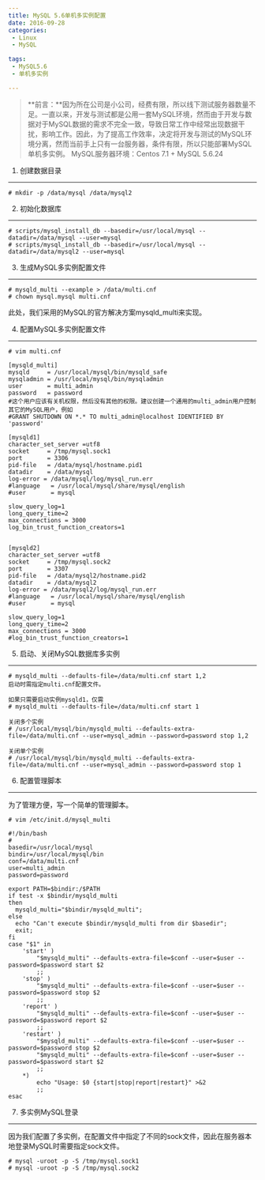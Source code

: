 ```yaml
---
title: MySQL 5.6单机多实例配置
date: 2016-09-28
categories: 
 - Linux
 - MySQL

tags: 
 - MySQL5.6
 - 单机多实例

---
```


> **前言：**因为所在公司是小公司，经费有限，所以线下测试服务器数量不足。一直以来，开发与测试都是公用一套MySQL环境，然而由于开发与数据对于MySQL数据的需求不完全一致，导致日常工作中经常出现数据干扰，影响工作。因此，为了提高工作效率，决定将开发与测试的MySQL环境分离，然而当前手上只有一台服务器，条件有限，所以只能部署MySQL单机多实例。
MySQL服务器环境：Centos 7.1 + MySQL 5.6.24

1. 创建数据目录
---------

```shell
# mkdir -p /data/mysql /data/mysql2
```

2. 初始化数据库
---------
```shell
# scripts/mysql_install_db --basedir=/usr/local/mysql --datadir=/data/mysql --user=mysql
# scripts/mysql_install_db --basedir=/usr/local/mysql --datadir=/data/mysql2 --user=mysql
```
3. 生成MySQL多实例配置文件
---------
```shell
# mysqld_multi --example > /data/multi.cnf
# chown mysql.mysql multi.cnf
```
此处，我们采用的MySQL的官方解决方案mysqld_multi来实现。

<!-- more -->

4. 配置MySQL多实例配置文件
---------
```shell
# vim multi.cnf

[mysqld_multi]
mysqld     = /usr/local/mysql/bin/mysqld_safe
mysqladmin = /usr/local/mysql/bin/mysqladmin
user       = multi_admin
password   = password
#这个用户应该有关机权限，然后没有其他的权限。建议创建一个通用的multi_admin用户控制其它的MySQL用户，例如
#GRANT SHUTDOWN ON *.* TO multi_admin@localhost IDENTIFIED BY 'password'

[mysqld1]
character_set_server =utf8
socket     = /tmp/mysql.sock1
port       = 3306
pid-file   = /data/mysql/hostname.pid1
datadir    = /data/mysql
log-error = /data/mysql/log/mysql_run.err
#language   = /usr/local/mysql/share/mysql/english
#user       = mysql

slow_query_log=1
long_query_time=2
max_connections = 3000
log_bin_trust_function_creators=1


[mysqld2]
character_set_server =utf8
socket     = /tmp/mysql.sock2
port       = 3307
pid-file   = /data/mysql2/hostname.pid2
datadir    = /data/mysql2
log-error = /data/mysql2/log/mysql_run.err
#language   = /usr/local/mysql/share/mysql/english
#user       = mysql

slow_query_log=1
long_query_time=2
max_connections = 3000
#log_bin_trust_function_creators=1

```
5. 启动、关闭MySQL数据库多实例
----------
```shell
# mysqld_multi --defaults-file=/data/multi.cnf start 1,2
启动时需指定multi.cnf配置文件。

如果只需要启动实例mysqld1，仅需
# mysqld_multi --defaults-file=/data/multi.cnf start 1

关闭多个实例
# /usr/local/mysql/bin/mysqld_multi --defaults-extra-file=/data/multi.cnf --user=mysql_admin --password=password stop 1,2

关闭单个实例
# /usr/local/mysql/bin/mysqld_multi --defaults-extra-file=/data/multi.cnf --user=mysql_admin --password=password stop 1

```

6. 配置管理脚本
---------
为了管理方便，写一个简单的管理脚本。
```shell
# vim /etc/init.d/mysql_multi

#!/bin/bash
#
basedir=/usr/local/mysql
bindir=/usr/local/mysql/bin
conf=/data/multi.cnf
user=multi_admin
password=password

export PATH=$bindir:/$PATH
if test -x $bindir/mysqld_multi
then
  mysqld_multi="$bindir/mysqld_multi";
else
  echo "Can't execute $bindir/mysqld_multi from dir $basedir";
  exit;
fi
case "$1" in
    'start' )
        "$mysqld_multi" --defaults-extra-file=$conf --user=$user --password=$password start $2
        ;;
    'stop' )
        "$mysqld_multi" --defaults-extra-file=$conf --user=$user --password=$password stop $2
        ;;
    'report' )
        "$mysqld_multi" --defaults-extra-file=$conf --user=$user --password=$password report $2
        ;;
    'restart' )
        "$mysqld_multi" --defaults-extra-file=$conf --user=$user --password=$password stop $2
        "$mysqld_multi" --defaults-extra-file=$conf --user=$user --password=$password start $2
        ;;
    *)
        echo "Usage: $0 {start|stop|report|restart}" >&2
        ;;
esac
```

7. 多实例MySQL登录
---------
因为我们配置了多实例，在配置文件中指定了不同的sock文件，因此在服务器本地登录MySQL时需要指定sock文件。
```shell
# mysql -uroot -p -S /tmp/mysql.sock1
# mysql -uroot -p -S /tmp/mysql.sock2
```
